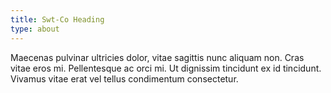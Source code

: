 ```yaml
---
title: Swt-Co Heading
type: about
---
```


Maecenas pulvinar ultricies dolor, vitae sagittis nunc aliquam non. Cras vitae eros mi. Pellentesque ac orci mi. Ut dignissim tincidunt ex id tincidunt. Vivamus vitae erat vel tellus condimentum consectetur.